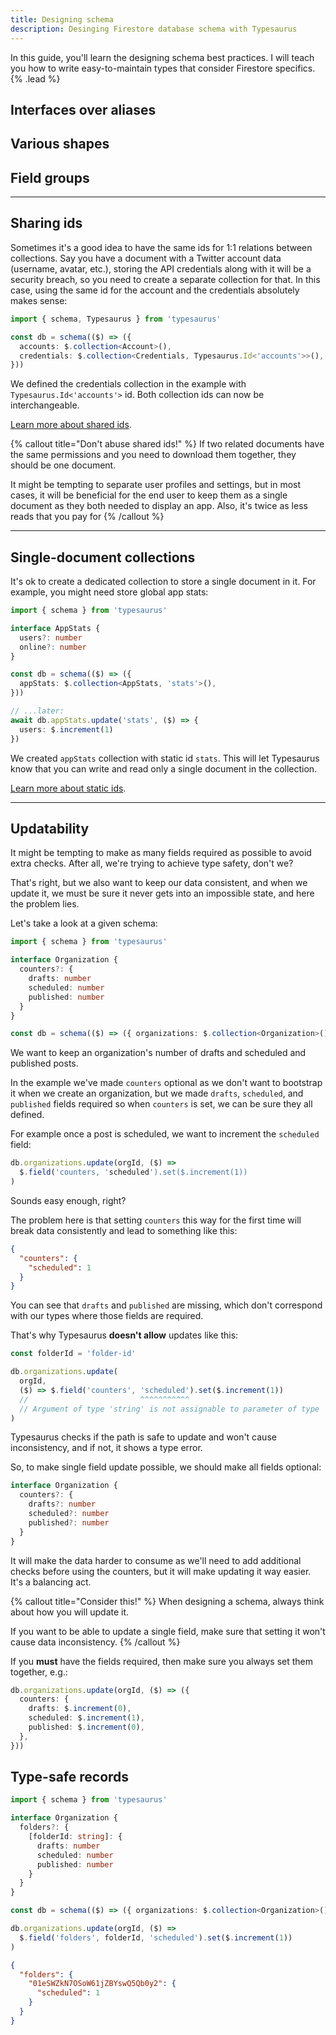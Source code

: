 ```yaml
---
title: Designing schema
description: Desinging Firestore database schema with Typesaurus
---
```


In this guide, you'll learn the designing schema best practices. I will teach you how to write easy-to-maintain types that consider Firestore specifics. {% .lead %}

## Interfaces over aliases

## Various shapes

## Field groups

---

## Sharing ids

Sometimes it's a good idea to have the same ids for 1:1 relations between collections. Say you have a document with a Twitter account data (username, avatar, etc.), storing the API credentials along with it will be a security breach, so you need to create a separate collection for that. In this case, using the same id for the account and the credentials absolutely makes sense:

```ts
import { schema, Typesaurus } from 'typesaurus'

const db = schema(($) => ({
  accounts: $.collection<Account>(),
  credentials: $.collection<Credentials, Typesaurus.Id<'accounts'>>(),
}))
```

We defined the credentials collection in the example with `Typesaurus.Id<'accounts'>` id. Both collection ids can now be interchangeable.

[Learn more about shared ids](/docs/guides/type-safety#shared-ids).

{% callout title="Don't abuse shared ids!" %}
If two related documents have the same permissions and you need to download them together, they should be one document.

It might be tempting to separate user profiles and settings, but in most cases, it will be beneficial for the end user to keep them as a single document as they both needed to display an app. Also, it's twice as less reads that you pay for
{% /callout %}

---

## Single-document collections

It's ok to create a dedicated collection to store a single document in it. For example, you might need store global app stats:

```ts
import { schema } from 'typesaurus'

interface AppStats {
  users?: number
  online?: number
}

const db = schema(($) => ({
  appStats: $.collection<AppStats, 'stats'>(),
}))

// ...later:
await db.appStats.update('stats', ($) => {
  users: $.increment(1)
})
```

We created `appStats` collection with static id `stats`. This will let Typesaurus know that you can write and read only a single document in the collection.

[Learn more about static ids](/docs/guides/type-safety#static-ids).

---

## Updatability

It might be tempting to make as many fields required as possible to avoid extra checks. After all, we're trying to achieve type safety, don't we?

That's right, but we also want to keep our data consistent, and when we update it, we must be sure it never gets into an impossible state, and here the problem lies.

Let's take a look at a given schema:

```ts
import { schema } from 'typesaurus'

interface Organization {
  counters?: {
    drafts: number
    scheduled: number
    published: number
  }
}

const db = schema(($) => ({ organizations: $.collection<Organization>() }))
```

We want to keep an organization's number of drafts and scheduled and published posts.

In the example we've made `counters` optional as we don't want to bootstrap it when we create an organization, but we made `drafts`, `scheduled`, and `published` fields required so when `counters` is set, we can be sure they all defined.

For example once a post is scheduled, we want to increment the `scheduled` field:

```ts
db.organizations.update(orgId, ($) =>
  $.field('counters, 'scheduled').set($.increment(1))
)
```

Sounds easy enough, right?

The problem here is that setting `counters` this way for the first time will break data consistently and lead to something like this:

```json
{
  "counters": {
    "scheduled": 1
  }
}
```

You can see that `drafts` and `published` are missing, which don't correspond with our types where those fields are required.

That's why Typesaurus **doesn't allow** updates like this:

```ts
const folderId = 'folder-id'

db.organizations.update(
  orgId,
  ($) => $.field('counters', 'scheduled').set($.increment(1))
  //                         ^^^^^^^^^^^
  // Argument of type 'string' is not assignable to parameter of type 'never'.
)
```

Typesaurus checks if the path is safe to update and won't cause inconsistency, and if not, it shows a type error.

So, to make single field update possible, we should make all fields optional:

```ts
interface Organization {
  counters?: {
    drafts?: number
    scheduled?: number
    published?: number
  }
}
```

It will make the data harder to consume as we'll need to add additional checks before using the counters, but it will make updating it way easier. It's a balancing act.

{% callout title="Consider this!" %}
When designing a schema, always think about how you will update it.

If you want to be able to update a single field, make sure that setting it won't cause data inconsistency.
{% /callout %}

If you **must** have the fields required, then make sure you always set them together, e.g.:

```ts
db.organizations.update(orgId, ($) => ({
  counters: {
    drafts: $.increment(0),
    scheduled: $.increment(1),
    published: $.increment(0),
  },
}))
```

## Type-safe records

```ts
import { schema } from 'typesaurus'

interface Organization {
  folders?: {
    [folderId: string]: {
      drafts: number
      scheduled: number
      published: number
    }
  }
}

const db = schema(($) => ({ organizations: $.collection<Organization>() }))
```

```ts
db.organizations.update(orgId, ($) =>
  $.field('folders', folderId, 'scheduled').set($.increment(1))
)
```

```json
{
  "folders": {
    "01eSWZkN7OSoW61jZBYswQ5Qb0y2": {
      "scheduled": 1
    }
  }
}
```
